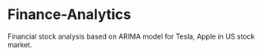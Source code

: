 # Finance-Analytics
Financial stock analysis based on ARIMA model for Tesla, Apple in US stock market.
